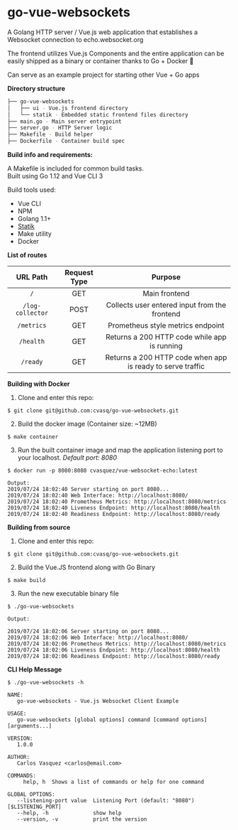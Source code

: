 # go-vue-websockets

A Golang HTTP server / Vue.js web application that establishes a Websocket connection to echo.websocket.org  

The frontend utilizes Vue.js Components and the entire application can be easily shipped as a binary or container thanks to Go + Docker :whale2:

Can serve as an example project for starting other Vue + Go apps

**Directory structure**
```bash
├── go-vue-websockets
│   ├── ui - Vue.js frontend directory
│   └── statik - Embedded static frontend files directory
├── main.go - Main server entrypoint
├── server.go - HTTP Server logic
├── Makefile - Build helper
├── Dockerfile - Container build spec
```

**Build info and requirements:**

A Makefile is included for common build tasks.  
Built using Go 1.12 and Vue CLI 3

Build tools used:
- Vue CLI 
- NPM
- Golang 1.1+
- [Statik](https://github.com/rakyll/statik)
- Make utility
- Docker

**List of routes**

URL Path | Request Type |Purpose
:-----:|:-----: |:-----:
`/`|GET|Main frontend
`/log-collector`|POST|Collects user entered input from the frontend
`/metrics`|GET|Prometheus style metrics endpoint
`/health`|GET|Returns a 200 HTTP code while app is running
`/ready`|GET|Returns a 200 HTTP code when app is ready to serve traffic

**Building with Docker**

1. Clone and enter this repo:
```
$ git clone git@github.com:cvasq/go-vue-websockets.git
```

2. Build the docker image (Container size: ~12MB)

```
$ make container
```
3. Run the built container image and map the application listening port to your localhost. _Default port: 8080_
```
$ docker run -p 8080:8080 cvasquez/vue-websocket-echo:latest  

Output:
2019/07/24 18:02:40 Server starting on port 8080... 
2019/07/24 18:02:40 Web Interface: http://localhost:8080/
2019/07/24 18:02:40 Prometheus Metrics: http://localhost:8080/metrics
2019/07/24 18:02:40 Liveness Endpoint: http://localhost:8080/health
2019/07/24 18:02:40 Readiness Endpoint: http://localhost:8080/ready

```

**Building from source**

1. Clone and enter this repo:
```
$ git clone git@github.com:cvasq/go-vue-websockets.git
```
2. Build the Vue.JS frontend along with Go Binary
```
$ make build
```
3. Run the new executable binary file

```
$ ./go-vue-websockets 

Output:

2019/07/24 18:02:06 Server starting on port 8080...
2019/07/24 18:02:06 Web Interface: http://localhost:8080/
2019/07/24 18:02:06 Prometheus Metrics: http://localhost:8080/metrics
2019/07/24 18:02:06 Liveness Endpoint: http://localhost:8080/health
2019/07/24 18:02:06 Readiness Endpoint: http://localhost:8080/ready
```

**CLI Help Message**
```
$ ./go-vue-websockets -h

NAME:
   go-vue-websockets - Vue.js Websocket Client Example

USAGE:
   go-vue-websockets [global options] command [command options] [arguments...]

VERSION:
   1.0.0

AUTHOR:
   Carlos Vasquez <carlos@email.com>

COMMANDS:
     help, h  Shows a list of commands or help for one command

GLOBAL OPTIONS:
   --listening-port value  Listening Port (default: "8080") [$LISTENING_PORT]
   --help, -h              show help
   --version, -v           print the version

```
